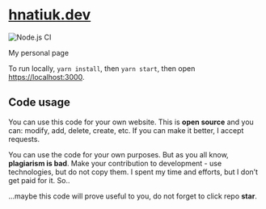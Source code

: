 # [hnatiuk.dev](http://hnatiuk.dev/)

![Node.js CI](https://github.com/mort-gh/hnatiuk.dev/workflows/Node.js%20CI/badge.svg)

My personal page

To run locally, `yarn install`, then `yarn start`, then open [https://localhost:3000](https://localhost:3000/).

## Code usage

You can use this code for your own website. This is **open source** and you can: modify, add, delete, create, etc. If you can make it better, I accept requests.

You can use the code for your own purposes. But as you all know, **plagiarism is bad**. Make your contribution to development - use technologies, but do not copy them. I spent my time and efforts, but I don’t get paid for it. So..

...maybe this code will prove useful to you, do not forget to click repo **star**.

